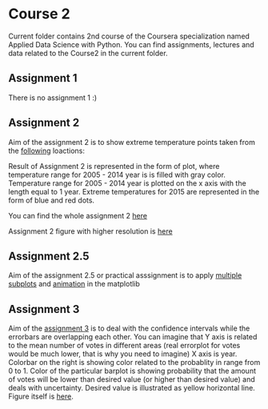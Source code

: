 # Course 2
Current folder contains 2nd course of the Coursera specialization named Applied Data Science with Python. You can find assignments, lectures and data related to the Course2 in the current folder.

## Assignment 1
There is no assignment 1 :)

## Assignment 2
Aim of the assignment 2 is to show extreme temperature points taken from the [following](http://htmlpreview.github.io/?https://github.com/sersavn/Applied-Data-Science-with-Python/blob/master/Course2/_map.html) loactions:

Result of Assignment 2 is represented in the form of plot, where temperature range for 2005 - 2014 year is is filled with gray color. Temperature range for 2005 - 2014 year is plotted on the x axis with the length equal to 1 year. Extreme temperatures for 2015 are represented in the form of blue and red dots.

You can find the whole assignment 2 [here](https://github.com/sersavn/Applied-Data-Science-with-Python/blob/master/Course2/Assignment2.ipynb)

Assignment 2 figure with higher resolution is [here](https://github.com/sersavn/Applied-Data-Science-with-Python/blob/master/Course2/2015%20temperature%20breaking%20points%20in%20Saint%20Petersburg%20region.png)

## Assignment 2.5
Aim of the assignment 2.5 or practical asssignment is to apply [multiple subplots](https://github.com/sersavn/Applied-Data-Science-with-Python/blob/master/Course2/Assignment2_5%20animated%20subplots.ipynb) and [animation](https://github.com/sersavn/Applied-Data-Science-with-Python/blob/master/Course2/Assignment2_5%20Aanimation%20test.mp4) in the matplotlib

## Assignment 3
Aim of the [assignment 3](https://github.com/sersavn/Applied-Data-Science-with-Python/blob/master/Course2/Assignment%203.ipynb) is to deal with the confidence intervals while the errorbars are overlapping each other. You can imagine that Y axis is related to the mean number of votes in different areas (real errorplot for votes would be much lower, that is why you need to imagine) X axis is year. Colorbar on the right is showing color related to the probablity in range from 0 to 1. Color of the particular barplot is showing probability that the amount of votes will be lower than desired value (or higher than desired value) and deals with uncertainty. Desired value is illustrated as yellow horizontal line. Figure itself is [here](https://github.com/sersavn/Applied-Data-Science-with-Python/blob/master/Course2/Assignment3.png).
